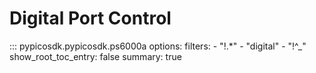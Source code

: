 # Digital Port Control
::: pypicosdk.pypicosdk.ps6000a
    options:
        filters:
        - "!.*"
        - "digital"
        - "!^_"
        show_root_toc_entry: false
        summary: true